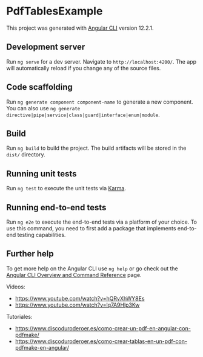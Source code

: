 # PdfTablesExample

This project was generated with [Angular CLI](https://github.com/angular/angular-cli) version 12.2.1.

## Development server

Run `ng serve` for a dev server. Navigate to `http://localhost:4200/`. The app will automatically reload if you change any of the source files.

## Code scaffolding

Run `ng generate component component-name` to generate a new component. You can also use `ng generate directive|pipe|service|class|guard|interface|enum|module`.

## Build

Run `ng build` to build the project. The build artifacts will be stored in the `dist/` directory.

## Running unit tests

Run `ng test` to execute the unit tests via [Karma](https://karma-runner.github.io).

## Running end-to-end tests

Run `ng e2e` to execute the end-to-end tests via a platform of your choice. To use this command, you need to first add a package that implements end-to-end testing capabilities.

## Further help

To get more help on the Angular CLI use `ng help` or go check out the [Angular CLI Overview and Command Reference](https://angular.io/cli) page.

Videos:

- https://www.youtube.com/watch?v=hQRvXhWY8Es
- https://www.youtube.com/watch?v=lq7A9Hlp3Kw

Tutoriales:

- https://www.discoduroderoer.es/como-crear-un-pdf-en-angular-con-pdfmake/
- https://www.discoduroderoer.es/como-crear-tablas-en-un-pdf-con-pdfmake-en-angular/
